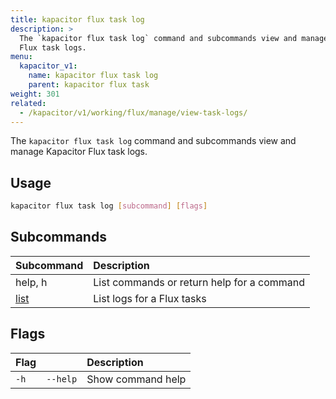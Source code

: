 ```yaml
---
title: kapacitor flux task log
description: >
  The `kapacitor flux task log` command and subcommands view and manage Kapacitor
  Flux task logs.
menu:
  kapacitor_v1:
    name: kapacitor flux task log
    parent: kapacitor flux task
weight: 301
related:
  - /kapacitor/v1/working/flux/manage/view-task-logs/
---
```


The `kapacitor flux task log` command and subcommands view and manage Kapacitor
Flux task logs.

## Usage

```sh
kapacitor flux task log [subcommand] [flags]
```

## Subcommands

| Subcommand                                                        | Description                                |
| :---------------------------------------------------------------- | :----------------------------------------- |
| help, h                                                           | List commands or return help for a command |
| [list](/kapacitor/v1/reference/cli/kapacitor/flux/task/log/list/) | List logs for a Flux tasks                 |

## Flags

| Flag |          | Description       |
| :--- | :------- | :---------------- |
| `-h` | `--help` | Show command help |
